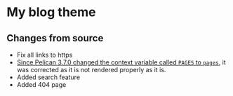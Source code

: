 # My blog theme

## Changes from source

* Fix all links to https
* [Since Pelican 3.7.0 changed the context variable called `PAGES` to `pages`](http://docs.getpelican.com/en/stable/changelog.html#id2), it was corrected as it is not rendered properly as it is.
* Added search feature
* Added 404 page
